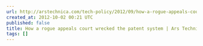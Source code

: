 ```yaml
---
url: http://arstechnica.com/tech-policy/2012/09/how-a-rogue-appeals-court-wrecked-the-patent-system/
created_at: 2012-10-02 00:21 UTC
published: false
title: How a rogue appeals court wrecked the patent system | Ars Technica
tags: []
---
```



